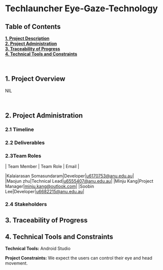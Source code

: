 # Techlauncher Eye-Gaze-Technology
<h2><a name = "content"> Table of Contents </a></h2>

<a href = "#Title1"><b> 1. Project Description </b></a><br/>
<a href = "#Title2"><b> 2. Project Administration </b></a><br/>
<a href = "#Title3"><b> 3. Traceability of Progress </b></a><br/> 
<a href = "#Title5"><b> 4. Technical Tools and Constraints </b></a><br/>


<br />

<h2><a name = "Title1"> 1. Project Overview </a></h2>

NIL 

<br />

<h2><a name = "Title2"> 2. Project Administration </a></h2>

<h3> 2.1 Timeline </h3>



<h3> 2.2 Deliverables </h3>






<h3> 2.3Team Roles </h3>

| Team Member      | Team Role                        | Email                | 

|Kalaiarasan Somasundaram|Developer|u6170753@anu.edu.au|  
|Maojun zhu|Technical Lead|u6555407@anu.edu.au| 
|Minju Kang|Project Manager|minju.kang@outlook.com| 
|Soobin Lee|Developer|u6682215@anu.edu.au| 

<h3> 2.4 Stakeholders </h3>



<h2><a name = "Title3"> 3. Traceability of Progress</a></h2>


<h2><a name = "Title3"> 4. Technical Tools and Constraints</a></h2>

**Technical Tools:**
Android Studio

**Project Constraints:**
We expect the users can control their eye and head movement.



